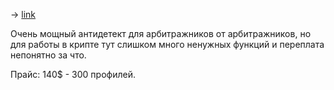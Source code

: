 -> [link](https://aezakmi.run/)

Очень мощный антидетект для арбитражников от арбитражников, но для работы в крипте тут слишком много ненужных функций и переплата непонятно за что.

Прайс: 140$ - 300 профилей.